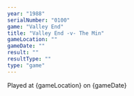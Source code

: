 ```yaml
---
year: "1988"
serialNumber: "0100" 
game: "Valley End"
title: "Valley End -v- The Min"
gameLocation: ""
gameDate: ""
result: ""
resultType: ""
type: "game"
---
```


Played at {gameLocation} on {gameDate} 